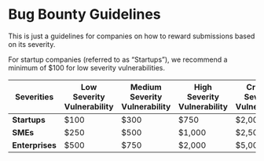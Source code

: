 # Bug Bounty Guidelines

This is just a guidelines for companies on how to reward submissions based on its severity.

For startup companies (referred to as “Startups”), we recommend a minimum of $100 for low severity vulnerabilities.

| Severities | Low Severity Vulnerability | Medium Severity Vulnerability | High Severity Vulnerability | Critical Severity Vulnerability |
| --- | --- | --- | --- | --- |
| **Startups** | $100 | $300 | $750 | $2,000 |
| **SMEs** | $250 | $500 | $1,000 | $2,500 |
| **Enterprises** | $500 | $750 | $2,000 | $5,000 |
